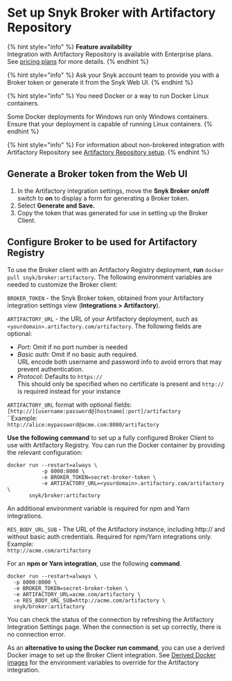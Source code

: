 # Set up Snyk Broker with Artifactory Repository

{% hint style="info" %}
**Feature availability**\
Integration with Artifactory Repository is available with Enterprise plans. See [pricing plans](https://snyk.io/plans/) for more details.
{% endhint %}

{% hint style="info" %}
Ask your Snyk account team to provide you with a Broker token or generate it from the Snyk Web UI.
{% endhint %}

{% hint style="info" %}
You need Docker or a way to run Docker Linux containers.

Some Docker deployments for Windows run only Windows containers. Ensure that your deployment is capable of running Linux containers.
{% endhint %}

{% hint style="info" %}
For information about non-brokered integration with Artifactory Repository see [Artifactory Repository setup](../../../integrations/private-registry-integrations/artifactory-repository-setup.md).
{% endhint %}

## Generate a Broker token from the Web UI

1. In the Artifactory integration settings, move the **Snyk Broker on/off** switch to **on** to display a form for generating a Broker token.
2. Select **Generate and Save.**
3. Copy the token that was generated for use in setting up the Broker Client.

## Configure Broker to be used for Artifactory Registry

To use the Broker client with an Artifactory Registry deployment, **run** `docker pull snyk/broker:artifactory`. The following environment variables are needed to customize the Broker client:

`BROKER_TOKEN` - the Snyk Broker token, obtained from your Artifactory integration settings view (**Integrations > Artifactory**).

`ARTIFACTORY_URL` - the URL of your Artifactory deployment, such as `<yourdomain>.artifactory.com/artifactory`. The following fields are optional:

* _Port_: Omit if no port number is needed
* _Basic auth_: Omit if no basic auth required.\
  URL encode both username and password info to avoid errors that may prevent authentication.
* _Protocol_: Defaults to `https://`\
  This should only be specified when no certificate is present and `http://` is required instead for your instance

`ARTIFACTORY_URL` format with optional fields:\
`[http://][username:password@]hostname[:port]/artifactory`\
``Example:\
`http://alice:mypassword@acme.com:8080/artifactory`

**Use the following command** to set up a fully configured Broker Client to use with Artifactory Registry. You can run the Docker container by providing the relevant configuration:

```console
docker run --restart=always \
           -p 8000:8000 \
           -e BROKER_TOKEN=secret-broker-token \
           -e ARTIFACTORY_URL=<yourdomain>.artifactory.com/artifactory \
       snyk/broker:artifactory
```

An additional environment variable is required for npm and Yarn integrations.

`RES_BODY_URL_SUB` - The URL of the Artifactory instance, including http:// and without basic auth credentials. Required for npm/Yarn integrations only.\
Example:\
`http://acme.com/artifactory`

For an **npm or Yarn integration**, use the following **command**.

```
docker run --restart=always \
  -p 8000:8000 \
  -e BROKER_TOKEN=secret-broker-token \
  -e ARTIFACTORY_URL=acme.com/artifactory \
  -e RES_BODY_URL_SUB=http://acme.com/artifactory \ 
  snyk/broker:artifactory
```

You can check the status of the connection by refreshing the Artifactory Integration Settings page. When the connection is set up correctly, there is no connection error.

As an **alternative to using the Docker run command**, you can use a derived Docker image to set up the Broker Client integration. See [Derived Docker images](derived-docker-images-for-broker-client-integrations-and-container-registry-agent.md) for the environment variables to override for the Artifactory integration.
